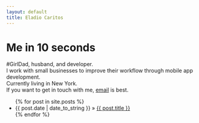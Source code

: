 ```yaml
---
layout: default
title: Eladio Caritos
---
```


<div id="home">
<h1>Me in 10 seconds</h1>
#GirlDad, husband, and developer.<br/>
I work with small businesses to improve their workflow through mobile app development.<br/>  
Currently living in New York.<br/>
If you want to get in touch with me, <a href="mailto:eladio@caritos.com">email</a> is best.<br/>
</div>

<ul class="posts">
  {% for post in site.posts %}
  <li>
    <span>{{ post.date | date_to_string }}</span> 
    &raquo; <a href="{{ post.url }}">{{ post.title }}</a>
  </li>
  {% endfor %}
</ul>